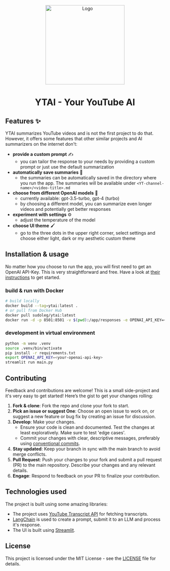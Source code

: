 <p align="center">
  <img src=".assets/yt-summarizer-logo.png" alt="Logo" width="250">
</p>

<h1 align="center">YTAI - Your YouTube AI</h1>

## Features :sparkles:

YTAI summarizes YouTube videos and is not the first project to do that. However, it offers some features that other similar projects and AI summarizers on the internet don't:

- **provide a custom prompt** :writing_hand:
  - you can tailor the response to your needs by providing a custom prompt or just use the default summarization
- **automatically save summaries** :open_file_folder:
  - the summaries can be automatically saved in the directory where you run the app. The summaries will be available under `<YT-channel-name>/<video-title>.md`
- **choose from different OpenAI models** :robot:
  - currently available: gpt-3.5-turbo, gpt-4 (turbo)
  - by choosing a different model, you can summarize even longer videos and potentially get better responses
- **experiment with settings** :gear:
  - adjust the temperature of the model
- **choose UI theme** :paintbrush:
  - go to the three dots in the upper right corner, select settings and choose either light, dark or my aesthetic custom theme

## Installation & usage

No matter how you choose to run the app, you will first need to get an OpenAI API-Key. This is very straightforward and free. Have a look at [their instructions](https://platform.openai.com/docs/quickstart/account-setup) to get started.

### build & run with Docker

```bash
# build locally
docker build --tag=ytai:latest .
# or pull from Docker Hub
docker pull sudoleg/ytai:latest
docker run -d -p 8501:8501 -v $(pwd):/app/responses -e OPENAI_API_KEY=<your-openai-api-key> --name yt-summarizer sudoleg/ytai:latest
```

### development in virtual environment

```bash
python -m venv .venv
source .venv/bin/activate
pip install -r requirements.txt
export OPENAI_API_KEY=<your-openai-api-key>
streamlit run main.py
```

## Contributing

Feedback and contributions are welcome! This is a small side-project and it's very easy to get started! Here’s the gist to get your changes rolling:

1. **Fork & clone**: Fork the repo and clone your fork to start.
2. **Pick an issue or suggest One**: Choose an open issue to work on, or suggest a new feature or bug fix by creating an issue for discussion.
3. **Develop**: Make your changes.
   - Ensure your code is clean and documented. Test the changes at least exploratively. Make sure to test 'edge cases'.
   - Commit your changes with clear, descriptive messages, preferably using [conventional commits](https://www.conventionalcommits.org/en/v1.0.0/).
4. **Stay updated**: Keep your branch in sync with the main branch to avoid merge conflicts.
5. **Pull Request**: Push your changes to your fork and submit a pull request (PR) to the main repository. Describe your changes and any relevant details.
6. **Engage**: Respond to feedback on your PR to finalize your contribution.

## Technologies used

The project is built using some amazing libraries:

- The project uses [YouTube Transcript API](https://github.com/jdepoix/youtube-transcript-api) for fetching transcripts.
- [LangChain](https://github.com/langchain-ai/langchain) is used to create a prompt, submit it to an LLM and process it's response.
- The UI is built using [Streamlit](https://github.com/streamlit/streamlit).

## License

This project is licensed under the MIT License - see the [LICENSE](./LICENSE) file for details.
